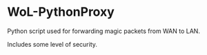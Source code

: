 # WoL-PythonProxy
Python script used for forwarding magic packets from WAN to LAN.

Includes some level of security.
